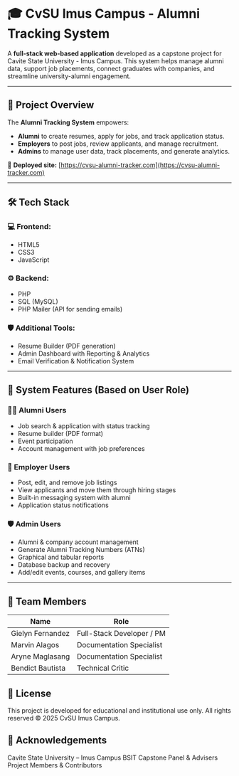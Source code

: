 # 🎓 CvSU Imus Campus - Alumni Tracking System

A **full-stack web-based application** developed as a capstone project for Cavite State University - Imus Campus. This system helps manage alumni data, support job placements, connect graduates with companies, and streamline university-alumni engagement.

---

## 🚀 Project Overview

The **Alumni Tracking System** empowers:
- **Alumni** to create resumes, apply for jobs, and track application status.
- **Employers** to post jobs, review applicants, and manage recruitment.
- **Admins** to manage user data, track placements, and generate analytics.

📍 **Deployed site:** [https://cvsu-alumni-tracker.com](https://cvsu-alumni-tracker.com)

---

## 🛠️ Tech Stack

### 💻 Frontend:
- HTML5
- CSS3
- JavaScript

### ⚙️ Backend:
- PHP
- SQL (MySQL)
- PHP Mailer (API for sending emails)

### 🛡️ Additional Tools:
- Resume Builder (PDF generation)
- Admin Dashboard with Reporting & Analytics
- Email Verification & Notification System

---

## 🔑 System Features (Based on User Role)

### 👨‍🎓 Alumni Users
- Job search & application with status tracking
- Resume builder (PDF format)
- Event participation
- Account management with job preferences

### 🏢 Employer Users
- Post, edit, and remove job listings
- View applicants and move them through hiring stages
- Built-in messaging system with alumni
- Application status notifications

### 🛡️ Admin Users
- Alumni & company account management
- Generate Alumni Tracking Numbers (ATNs)
- Graphical and tabular reports
- Database backup and recovery
- Add/edit events, courses, and gallery items

---

## 👥 Team Members
| Name               | Role                      |
| ------------------ | ------------------------- |
| Gielyn Fernandez   | Full-Stack Developer / PM |
| Marvin Alagos      | Documentation Specialist  |
| Aryne Maglasang    | Documentation Specialist  |
| Bendict Bautista   | Technical Critic          |


## 📃 License
This project is developed for educational and institutional use only. All rights reserved © 2025 CvSU Imus Campus.

## 🙌 Acknowledgements
Cavite State University – Imus Campus
BSIT Capstone Panel & Advisers
Project Members & Contributors

